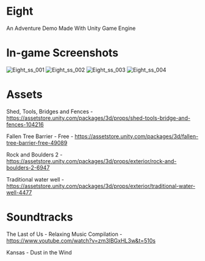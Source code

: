 
# Eight
An Adventure Demo Made With Unity Game Engine

# In-game Screenshots
![Eight_ss_001](https://user-images.githubusercontent.com/36055875/65330811-2148c180-dbc4-11e9-953f-f877c4e58da8.PNG)
![Eight_ss_002](https://user-images.githubusercontent.com/36055875/65330895-4e956f80-dbc4-11e9-8096-0d72a55f83cd.PNG)
![Eight_ss_003](https://user-images.githubusercontent.com/36055875/65330896-4e956f80-dbc4-11e9-9884-2255ae3d5f41.PNG)
![Eight_ss_004](https://user-images.githubusercontent.com/36055875/65330897-4e956f80-dbc4-11e9-8586-99fe49a4f989.PNG)

# Assets
Shed, Tools, Bridges and Fences - https://assetstore.unity.com/packages/3d/props/shed-tools-bridge-and-fences-104216 <p>
Fallen Tree Barrier - Free - https://assetstore.unity.com/packages/3d/fallen-tree-barrier-free-49089 <p>
Rock and Boulders 2 - https://assetstore.unity.com/packages/3d/props/exterior/rock-and-boulders-2-6947 <p>
Traditional water well - https://assetstore.unity.com/packages/3d/props/exterior/traditional-water-well-4477 <p>

# Soundtracks
The Last of Us - Relaxing Music Compilation - https://www.youtube.com/watch?v=zm3IBGxHL3w&t=510s <p>
Kansas - Dust in the Wind
